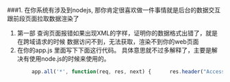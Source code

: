 ###1.  在你系统有涉及到nodejs, 那你肯定很喜欢做一件事情就是后台的数据交互跟前段页面拉取数据渲染了
  1.  第一部 查询页面报错如果出现XML的字样，证明你的数据格式出错了，就是在跨域请求的时候 数据访问不到，无法获取，渲染不到你的web页面
  2.  在你的app.js 里面写下下面这行代码。 具体意思就不过多解释了，主要是解决有使用node.js的时候来使用的。 
```javascript
        app.all('*', function(req, res, next) {      res.header("Access-Control-Allow-Origin", "*");      res.header("Access-Control-Allow-Headers", "Origin, X-Requested-With, Content-Type, Accept");      res.header("Access-Control-Allow-Methods","PUT,POST,GET,DELETE,OPTIONS");      res.header("X-Powered-By",' 3.2.1')      res.header("Content-Type", "application/json;charset=utf-8");      next();  });
```
